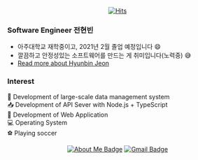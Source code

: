 <div align=center>

[![Hits](https://hits.seeyoufarm.com/api/count/incr/badge.svg?url=https%3A%2F%2Fgithub.com%2Fpeterhyun1234)](https://hits.seeyoufarm.com) 

</div>

### Software Engineer 전현빈
- 아주대학교 재학중이고, 2021년 2월 졸업 예정입니다 :smile:
- 깔끔하고 안정성있는 소프트웨어를 만드는 게 취미입니다(노력중) :sweat_smile:
- [Read more about Hyunbin Jeon](https://peterhyun1234.github.io/ "Read more about Hyunbin Jeon")

### Interest
:department_store: Development of large-scale data management system <br>
:inbox_tray: Development of API Sever with Node.js + TypeScript <br>
:flags: Development of Web Application <br>
:computer: Operating System <br>
:soccer: Playing soccer <br>

<div align=center>

[![About Me Badge](http://img.shields.io/badge/-About%20Me-black?style=flat-square&logo=github&link=https://peterhyun1234.github.io/)](https://peterhyun1234.github.io/)
[![Gmail Badge](https://img.shields.io/badge/-Gmail-d14836?style=flat-square&logo=Gmail&logoColor=white&link=mailto:peterhyun1234@gmail.com)](mailto:peterhyun1234@gmail.com)
</div>
